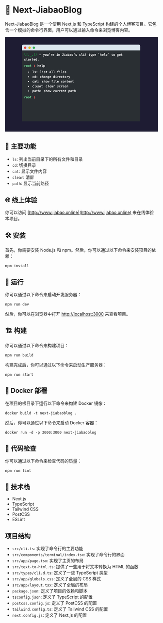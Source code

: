 # 🚀 Next-JiabaoBlog

Next-JiabaoBlog 是一个使用 Next.js 和 TypeScript 构建的个人博客项目。它包含一个模拟的命令行界面，用户可以通过输入命令来浏览博客内容。

![ScreenShot](docs/image.png)

## 🎯 主要功能

- `ls`: 列出当前目录下的所有文件和目录
- `cd`: 切换目录
- `cat`: 显示文件内容
- `clear`: 清屏
- `path`: 显示当前路径

## 🌐 线上体验

你可以访问 [http://www.jiabao.online](http://www.jiabao.online) 来在线体验本项目。

## 🛠️ 安装

首先，你需要安装 Node.js 和 npm。然后，你可以通过以下命令来安装项目的依赖：

```
npm install
```

## 🚀 运行

你可以通过以下命令来启动开发服务器：

```
npm run dev
```

然后，你可以在浏览器中打开 [http://localhost:3000](http://localhost:3000) 来查看项目。

## 🏗️ 构建

你可以通过以下命令来构建项目：

```
npm run build
```

构建完成后，你可以通过以下命令来启动生产服务器：

```
npm run start
```

## 🐳 Docker 部署

在项目的根目录下运行以下命令来构建 Docker 镜像：

```
docker build -t next-jiabaoblog .
```

然后，你可以通过以下命令来启动 Docker 容器：

```
docker run -d -p 3000:3000 next-jiabaoblog
```

## 🧹 代码检查

你可以通过以下命令来检查代码的质量：

```
npm run lint
```

## 🧰 技术栈

- Next.js
- TypeScript
- Tailwind CSS
- PostCSS
- ESLint

## 项目结构

- `src/cli.ts`: 实现了命令行的主要功能
- `src/components/terminal/index.tsx`: 实现了命令行的界面
- `src/app/page.tsx`: 实现了主页的布局
- `src/text-to-html.ts`: 提供了一些用于将文本转换为 HTML 的函数
- `src/types/cli.d.ts`: 定义了一些 TypeScript 类型
- `src/app/globals.css`: 定义了全局的 CSS 样式
- `src/app/layout.tsx`: 定义了全局的布局
- `package.json`: 定义了项目的依赖和脚本
- `tsconfig.json`: 定义了 TypeScript 的配置
- `postcss.config.js`: 定义了 PostCSS 的配置
- `tailwind.config.ts`: 定义了 Tailwind CSS 的配置
- `next.config.js`: 定义了 Next.js 的配置
